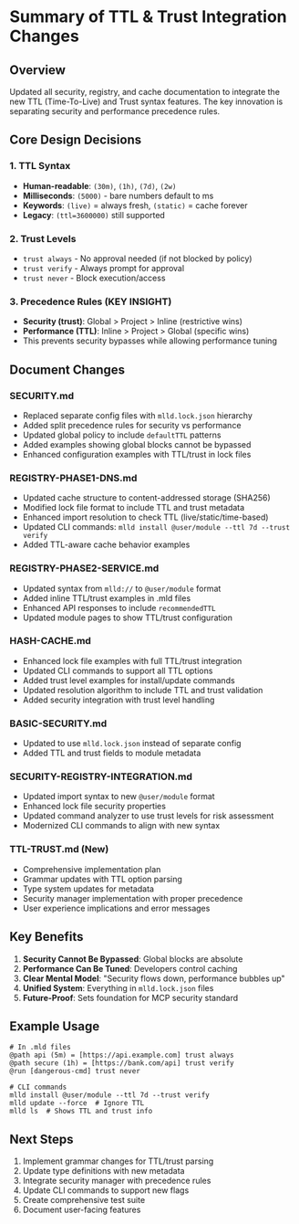 # Summary of TTL & Trust Integration Changes

## Overview
Updated all security, registry, and cache documentation to integrate the new TTL (Time-To-Live) and Trust syntax features. The key innovation is separating security and performance precedence rules.

## Core Design Decisions

### 1. TTL Syntax
- **Human-readable**: `(30m)`, `(1h)`, `(7d)`, `(2w)`
- **Milliseconds**: `(5000)` - bare numbers default to ms
- **Keywords**: `(live)` = always fresh, `(static)` = cache forever
- **Legacy**: `(ttl=3600000)` still supported

### 2. Trust Levels
- `trust always` - No approval needed (if not blocked by policy)
- `trust verify` - Always prompt for approval
- `trust never` - Block execution/access

### 3. Precedence Rules (KEY INSIGHT)
- **Security (trust)**: Global > Project > Inline (restrictive wins)
- **Performance (TTL)**: Inline > Project > Global (specific wins)
- This prevents security bypasses while allowing performance tuning

## Document Changes

### SECURITY.md
- Replaced separate config files with `mlld.lock.json` hierarchy
- Added split precedence rules for security vs performance
- Updated global policy to include `defaultTTL` patterns
- Added examples showing global blocks cannot be bypassed
- Enhanced configuration examples with TTL/trust in lock files

### REGISTRY-PHASE1-DNS.md
- Updated cache structure to content-addressed storage (SHA256)
- Modified lock file format to include TTL and trust metadata
- Enhanced import resolution to check TTL (live/static/time-based)
- Updated CLI commands: `mlld install @user/module --ttl 7d --trust verify`
- Added TTL-aware cache behavior examples

### REGISTRY-PHASE2-SERVICE.md
- Updated syntax from `mlld://` to `@user/module` format
- Added inline TTL/trust examples in .mld files
- Enhanced API responses to include `recommendedTTL`
- Updated module pages to show TTL/trust configuration

### HASH-CACHE.md
- Enhanced lock file examples with full TTL/trust integration
- Updated CLI commands to support all TTL options
- Added trust level examples for install/update commands
- Updated resolution algorithm to include TTL and trust validation
- Added security integration with trust level handling

### BASIC-SECURITY.md
- Updated to use `mlld.lock.json` instead of separate config
- Added TTL and trust fields to module metadata

### SECURITY-REGISTRY-INTEGRATION.md
- Updated import syntax to new `@user/module` format
- Enhanced lock file security properties
- Updated command analyzer to use trust levels for risk assessment
- Modernized CLI commands to align with new syntax

### TTL-TRUST.md (New)
- Comprehensive implementation plan
- Grammar updates with TTL option parsing
- Type system updates for metadata
- Security manager implementation with proper precedence
- User experience implications and error messages

## Key Benefits

1. **Security Cannot Be Bypassed**: Global blocks are absolute
2. **Performance Can Be Tuned**: Developers control caching
3. **Clear Mental Model**: "Security flows down, performance bubbles up"
4. **Unified System**: Everything in `mlld.lock.json` files
5. **Future-Proof**: Sets foundation for MCP security standard

## Example Usage

```meld
# In .mld files
@path api (5m) = [https://api.example.com] trust always
@path secure (1h) = [https://bank.com/api] trust verify
@run [dangerous-cmd] trust never

# CLI commands
mlld install @user/module --ttl 7d --trust verify
mlld update --force  # Ignore TTL
mlld ls  # Shows TTL and trust info
```

## Next Steps

1. Implement grammar changes for TTL/trust parsing
2. Update type definitions with new metadata
3. Integrate security manager with precedence rules
4. Update CLI commands to support new flags
5. Create comprehensive test suite
6. Document user-facing features